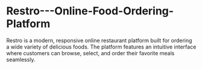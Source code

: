 # Restro---Online-Food-Ordering-Platform
Restro is a modern, responsive online restaurant platform built for ordering a wide variety of delicious foods. The platform features an intuitive interface where customers can browse, select, and order their favorite meals seamlessly.
